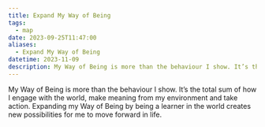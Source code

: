 ```yaml
---
title: Expand My Way of Being
tags:
  - map
date: 2023-09-25T11:47:00
aliases:
  - Expand My Way of Being
datetime: 2023-11-09
description: My Way of Being is more than the behaviour I show. It’s the total sum of how I engage with the world, make meaning from my environment and take action. Expanding my Way of Being by being a learner in the world creates new possibilities for me to move forward in life.
---
```

My Way of Being is more than the behaviour I show. It’s the total sum of how I engage with the world, make meaning from my environment and take action. Expanding my Way of Being by being a learner in the world creates new possibilities for me to move forward in life.
